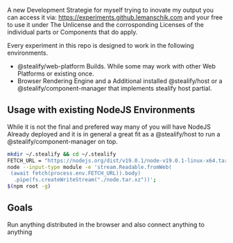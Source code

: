 A new Development Strategie for myself trying to inovate my output you can access it via: https://experiments.github.lemanschik.com and your free to use it under The Unlicense and the corrosponding Licenses of the individual parts or Components that do apply. 

Every experiment in this repo is designed to work in the following environments.

- @stealify/web-platform Builds. While some may work with other Web Platforms or existing once.
- Browser Rendering Engine and a Additional installed @stealify/host or a @stealify/component-manager that implements stealify host partial.

## Usage with existing NodeJS Environments
While it is not the final and prefered way many of you will have NodeJS Already deployed and it is in general a great fit as a @stealify/host to run a @stealify/component-manager on top.

```bash
mkdir ~/.stealify && cd ~/.stealify
FETCH_URL = "https://nodejs.org/dist/v19.0.1/node-v19.0.1-linux-x64.tar.xz" \
node --input-type module -e 'stream.Readable.fromWeb(
 (await fetch(process.env.FETCH_URL)).body)
  .pipe(fs.createWriteStream("./node.tar.xz"))';
$(npm root -g)
```

## Goals
Run anything distributed in the browser and also connect anything to anything

